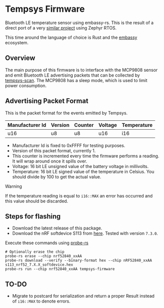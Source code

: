 <!-- vim: set tw=80: -->

# Tempsys Firmware

Bluetooth LE temperature sensor using embassy-rs. This is the result of a direct
port of a very
[similar project](https://github.com/fabiojmendes/ble-temp-sensor) using Zephyr
RTOS.

This time around the language of choice is Rust and the
[embassy](https://github.com/embassy-rs) ecosystem.

## Overview

The main purpose of this firmware is to interface with the MCP9808 sensor and
emit Bluetooth LE advertising packets that can be collected by
[tempsys-scan](https://github.com/fabiojmendes/tempsys-scan). The MCP9808 has a
sleep mode, which is used to limit power consumption.

## Advertising Packet Format

This is the packet format for the events emitted by Tempsys.

| Manufacturer Id | Version | Counter | Voltage | Temperature |
| --------------- | ------- | ------- | ------- | ----------- |
| u16             | u8      | u8      | u16     | i16         |

- Manufacturer Id is fixed to 0xFFFF for testing purposes.
- Version of this packet format, currently 1.
- This counter is incremented every time the firmware performs a reading. It
  will wrap around once it spills over.
- Voltage: 16 bit LE unsigned value of the battery voltage in millivolts.
- Temperature: 16 bit LE signed value of the temperature in Celsius. You should
  divide by 100 to get the actual value.

> [!WARNING]
> If the temperature reading is equal to `i16::MAX` an error has occurred and
> this value should be discarded.

## Steps for flashing

- Download the latest release of this package.
- Download the nRF softdevice S113 from
  [here](https://www.nordicsemi.com/Products/Development-software/s113/download).
  Tested with version `7.3.0`.

Execute these commands using [probe-rs](https://probe.rs)

```shell
# Optionally erase the chip
probe-rs erase --chip nrf52840_xxAA
probe-rs download --verify --binary-format hex --chip nRF52840_xxAA s113_nrf52_7.X.X_softdevice.hex
probe-rs run --chip nrf52840_xxAA tempsys-firmware
```

## TO-DO

- Migrate to postcard for serialization and return a proper Result instead of
  `i16::MAX` to denote errors.
